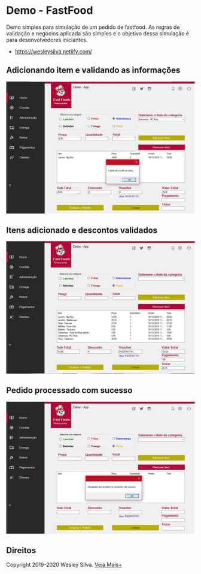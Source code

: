 # Demo - FastFood

Demo simples para simulação de um pedido de fastfood. As regras de validação e negócios aplicada são simples e o objetivo dessa simulação é para desenvolvedores iniciantes. 

* https://wesleysilva.netlify.com/

## Adicionando item e validando as informações
![Tela](https://github.com/Wesley-Silva/DemoFastFood/blob/master/FastFoodDemo/Imagens/tela_2.JPG)

## Itens adicionado e descontos validados
![Tela](https://github.com/Wesley-Silva/DemoFastFood/blob/master/FastFoodDemo/Imagens/tela_3.JPG)

## Pedido processado com sucesso
![Tela](https://github.com/Wesley-Silva/DemoFastFood/blob/master/FastFoodDemo/Imagens/tela_4.JPG)

## Direitos

Copyright 2019-2020 Wesley Silva. [Veja Mais+](https://wesleysilva.netlify.com/)


